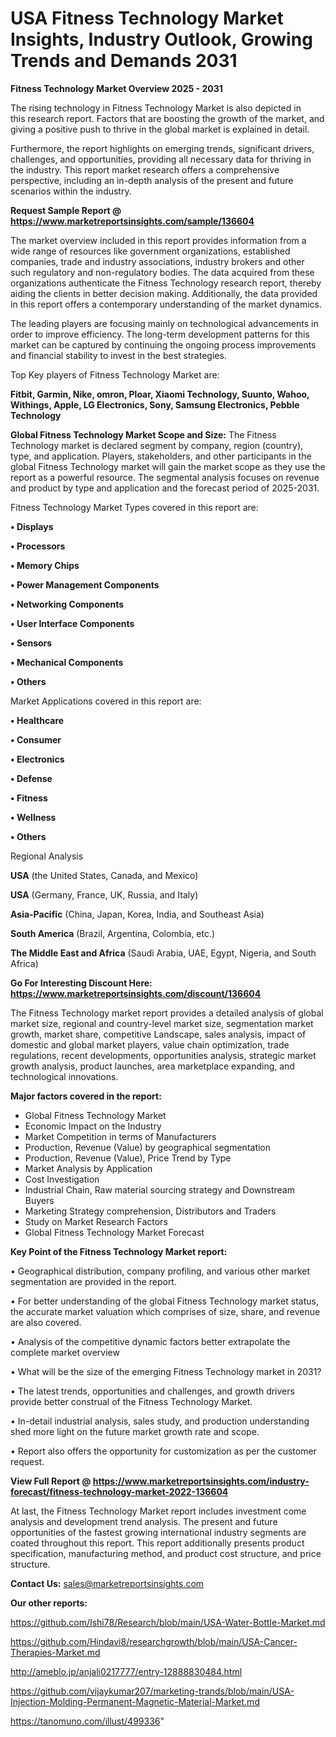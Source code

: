# USA Fitness Technology Market Insights, Industry Outlook, Growing Trends and Demands 2031

<Strong> Fitness Technology Market Overview 2025 - 2031</strong>

The rising technology in Fitness Technology Market is also depicted in this research report. Factors that are boosting the growth of the market, and giving a positive push to thrive in the global market is explained in detail.

Furthermore, the report highlights on emerging trends, significant drivers, challenges, and opportunities, providing all necessary data for thriving in the industry. This report market research offers a comprehensive perspective, including an in-depth analysis of the present and future scenarios within the industry.

<strong>Request Sample Report @ <a href=https://www.marketreportsinsights.com/sample/136604>https://www.marketreportsinsights.com/sample/136604</a></strong>

The market overview included in this report provides information from a wide range of resources like government organizations, established companies, trade and industry associations, industry brokers and other such regulatory and non-regulatory bodies. The data acquired from these organizations authenticate the Fitness Technology research report, thereby aiding the clients in better decision making. Additionally, the data provided in this report offers a contemporary understanding of the market dynamics.

The leading players are focusing mainly on technological advancements in order to improve efficiency. The long-term development patterns for this market can be captured by continuing the ongoing process improvements and financial stability to invest in the best strategies.

Top Key players of Fitness Technology Market are:

<strong>Fitbit, Garmin, Nike, omron, Ploar, Xiaomi Technology, Suunto, Wahoo, Withings, Apple, LG Electronics, Sony, Samsung Electronics, Pebble Technology</strong>

<strong><b>Global Fitness Technology Market Scope and Size:</b></strong>
The Fitness Technology market is declared segment by company, region (country), type, and application. Players, stakeholders, and other participants in the global Fitness Technology market will gain the market scope as they use the report as a powerful resource. The segmental analysis focuses on revenue and product by type and application and the forecast period of 2025-2031.

Fitness Technology Market Types covered in this report are:

<strong>• Displays

• Processors

• Memory Chips

• Power Management Components

• Networking Components

• User Interface Components

• Sensors

• Mechanical Components

• Others</strong>

Market Applications covered in this report are:

<strong>• Healthcare

• Consumer

• Electronics

• Defense

• Fitness

• Wellness

• Others</strong> 

Regional Analysis

<strong>USA</strong> (the United States, Canada, and Mexico)

<strong>USA</strong> (Germany, France, UK, Russia, and Italy)

<strong>Asia-Pacific</strong> (China, Japan, Korea, India, and Southeast Asia)

<strong>South America</strong> (Brazil, Argentina, Colombia, etc.)

<strong>The Middle East and Africa</strong> (Saudi Arabia, UAE, Egypt, Nigeria, and South Africa)

<strong>Go For Interesting Discount Here: <a href=https://www.marketreportsinsights.com/discount/136604>https://www.marketreportsinsights.com/discount/136604</a></strong>

The Fitness Technology market report provides a detailed analysis of global market size, regional and country-level market size, segmentation market growth, market share, competitive Landscape, sales analysis, impact of domestic and global market players, value chain optimization, trade regulations, recent developments, opportunities analysis, strategic market growth analysis, product launches, area marketplace expanding, and technological innovations.

<strong><b>Major factors covered in the report:</b></strong>
<ul>
  <li>Global Fitness Technology Market </li>
  <li>Economic Impact on the Industry</li>
  <li>Market Competition in terms of Manufacturers</li>
  <li>Production, Revenue (Value) by geographical segmentation</li>
  <li>Production, Revenue (Value), Price Trend by Type</li>
  <li>Market Analysis by Application</li>
  <li>Cost Investigation</li>
  <li>Industrial Chain, Raw material sourcing strategy and Downstream Buyers</li>
  <li>Marketing Strategy comprehension, Distributors and Traders</li>
  <li>Study on Market Research Factors</li>
  <li>Global Fitness Technology Market Forecast</li>
</ul>

<strong><b>Key Point of the Fitness Technology Market report:</b></strong>

• Geographical distribution, company profiling, and various other market segmentation are provided in the report.

• For better understanding of the global Fitness Technology market status, the accurate market valuation which comprises of size, share, and revenue are also covered.

• Analysis of the competitive dynamic factors better extrapolate the complete market overview

• What will be the size of the emerging Fitness Technology market in 2031?

• The latest trends, opportunities and challenges, and growth drivers provide better construal of the Fitness Technology Market.

• In-detail industrial analysis, sales study, and production understanding shed more light on the future market growth rate and scope.

• Report also offers the opportunity for customization as per the customer request.

<strong><b>View Full Report @ <a href=https://www.marketreportsinsights.com/industry-forecast/fitness-technology-market-2022-136604>https://www.marketreportsinsights.com/industry-forecast/fitness-technology-market-2022-136604</a></b></strong>


At last, the Fitness Technology Market report includes investment come analysis and development trend analysis. The present and future opportunities of the fastest growing international industry segments are coated throughout this report. This report additionally presents product specification, manufacturing method, and product cost structure, and price structure.

<strong>Contact Us:</strong>
sales@marketreportsinsights.com

<strong>Our other reports:</strong>

<a href=https://github.com/Ishi78/Research/blob/main/USA-Water-Bottle-Market.md>https://github.com/Ishi78/Research/blob/main/USA-Water-Bottle-Market.md</a>

<a href=https://github.com/Hindavi8/researchgrowth/blob/main/USA-Cancer-Therapies-Market.md>https://github.com/Hindavi8/researchgrowth/blob/main/USA-Cancer-Therapies-Market.md</a>

<a href=http://ameblo.jp/anjali0217777/entry-12888830484.html>http://ameblo.jp/anjali0217777/entry-12888830484.html</a>

<a href=https://github.com/vijaykumar207/marketing-trands/blob/main/USA-Injection-Molding-Permanent-Magnetic-Material-Market.md>https://github.com/vijaykumar207/marketing-trands/blob/main/USA-Injection-Molding-Permanent-Magnetic-Material-Market.md</a>

<a href=https://tanomuno.com/illust/499336>https://tanomuno.com/illust/499336</a>"
